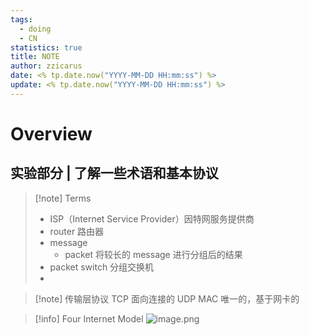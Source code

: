 ```yaml
---
tags:
  - doing
  - CN
statistics: true
title: NOTE
author: zzicarus
date: <% tp.date.now("YYYY-MM-DD HH:mm:ss") %>
update: <% tp.date.now("YYYY-MM-DD HH:mm:ss") %>
---
```


# Overview
## 实验部分 | 了解一些术语和基本协议
>[!note] Terms
>- ISP（Internet Service Provider）因特网服务提供商
>- router 路由器
>- message
>	- packet 将较长的 message 进行分组后的结果
>- packet switch 分组交换机
>- 

>[!note] 传输层协议
TCP 面向连接的
UDP
MAC 唯一的，基于网卡的

>[!info] Four Internet Model
>![image.png](https://zzh-pic-for-self.oss-cn-hangzhou.aliyuncs.com/img/202409121558575.png)
